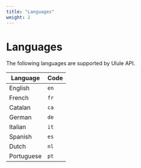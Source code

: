 ```yaml
---
title: "Languages"
weight: 2
---
```


# Languages

The following languages are supported by Ulule API.

| Language   | Code |
| ---------- | ---- |
| English    | `en` |
| French     | `fr` |
| Catalan    | `ca` |
| German     | `de` |
| Italian    | `it` |
| Spanish    | `es` |
| Dutch      | `nl` |
| Portuguese | `pt` |
